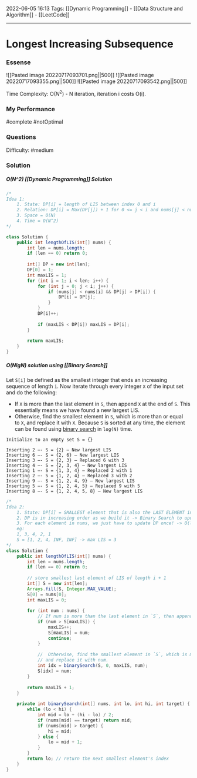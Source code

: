 2022-06-05 16:13
Tags: [[Dynamic Programming]] - [[Data Structure and Algorithm]] - [[LeetCode]]
- - - - - - - - - - - - - - - - - - - - - - - - - - - - -   
# Longest Increasing Subsequence
### Essense
![[Pasted image 20220717093701.png||500]]
![[Pasted image 20220717093355.png||500]]
![[Pasted image 20220717093542.png||500]]

Time Complexity: O($N^2$) - N iteration, iteration i costs O(i).

### My Performance
#complete #notOptimal 

### Questions
Difficulty: #medium 

### Solution
##### O(N^2) [[Dynamic Programming]] Solution

```Java
/*
Idea 1:
    1. State: DP[i] = length of LIS between index 0 and i
    2. Relation: DP[i] = Max(DP[j]) + 1 for 0 <= j < i and nums[j] < nums[i]
    3. Space = O(N)
    4. Time = O(N^2)
*/

class Solution {
    public int lengthOfLIS(int[] nums) {
        int len = nums.length;
        if (len == 0) return 0;
        
        int[] DP = new int[len];
        DP[0] = 1;
        int maxLIS = 1;
        for (int i = 1; i < len; i++) {
            for (int j = 0; j < i; j++) {
                if (nums[j] < nums[i] && DP[j] > DP[i]) {
                    DP[i] = DP[j];
                }
            }
            DP[i]++;
            
            if (maxLIS < DP[i]) maxLIS = DP[i];
        }
        
        return maxLIS;
    }
}
```

##### O(NlgN) solution using [[Binary Search]]

Let `S[i]` be defined as the smallest integer that ends an increasing sequence of length `i`. Now iterate through every integer `X` of the input set and do the following:

-   If `X` is more than the last element in `S`, then append `X` at the end of `S`. This essentially means we have found a new largest LIS.
-   Otherwise, find the smallest element in `S`, which is more than or equal to `X`, and replace it with `X`. Because `S` is sorted at any time, the element can be found using [binary search](https://www.techiedelight.com/binary-search/) in `log(N)` time.

```
Initialize to an empty set S = {}

Inserting 2 —- S = {2} – New largest LIS  
Inserting 6 —- S = {2, 6} – New largest LIS  
Inserting 3 —- S = {2, 3} – Replaced 6 with 3  
Inserting 4 —- S = {2, 3, 4} – New largest LIS  
Inserting 1 —- S = {1, 3, 4} – Replaced 2 with 1  
Inserting 2 —- S = {1, 2, 4} – Replaced 3 with 2  
Inserting 9 —- S = {1, 2, 4, 9} – New largest LIS  
Inserting 5 —- S = {1, 2, 4, 5} – Replaced 9 with 5  
Inserting 8 —- S = {1, 2, 4, 5, 8} – New largest LIS
```

```Java
/*
Idea 2: 
    1. State: DP[i] = SMALLEST element that is also the LAST ELEMENT in an LIS of length i
    2. DP is in increasing order as we build it -> Binary Search to update
    3. For each element in nums, we just have to update DP once! -> O(lgN) per iteration -> O(NlgN) in total
	eg: 
	1, 3, 4, 2, 1
	S = [1, 2, 4, INF, INF] -> max LIS = 3 
*/
class Solution {
    public int lengthOfLIS(int[] nums) {
        int len = nums.length;
        if (len == 0) return 0;
        
        // store smallest last element of LIS of length i + 1
        int[] S = new int[len];
        Arrays.fill(S, Integer.MAX_VALUE);
        S[0] = nums[0];
        int maxLIS = 0;
        
        for (int num : nums) {
	        // If num is more than the last element in `S`, then append num at the end of `S`
            if (num > S[maxLIS]) {
                maxLIS++;
                S[maxLIS] = num;
                continue;
            } 
	        
	        //  Otherwise, find the smallest element in `S`, which is more than or equal to num, 
	        // and replace it with num. 
            int idx = binarySearch(S, 0, maxLIS, num);
            S[idx] = num;
        }
        
        return maxLIS + 1;
    }
    
    private int binarySearch(int[] nums, int lo, int hi, int target) {
        while (lo < hi) {
            int mid = lo + (hi - lo) / 2;
            if (nums[mid] == target) return mid;
            if (nums[mid] > target) {
                hi = mid;
            } else {
                lo = mid + 1;
            }
        }
        return lo; // return the next smallest element's index
    }
}

```
